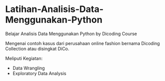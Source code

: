 # Latihan-Analisis-Data-Menggunakan-Python

Belajar Analisis Data Menggunakan Python by Dicoding Course

Mengenai contoh kasus dari perusahaan online fashion bernama Dicoding Collection atau disingkat DiCo.

Meliputi Kegiatan:
- Data Wrangling
- Exploratory Data Analysis
